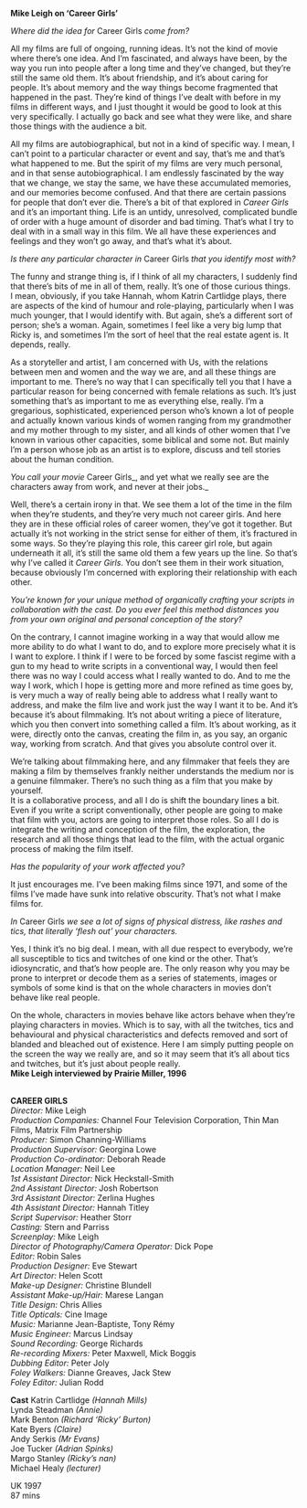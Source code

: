 

**Mike Leigh on ‘Career Girls’**

_Where did the idea for_ Career Girls _come from?_

All my films are full of ongoing, running ideas. It’s not the kind of movie where there’s one idea. And I’m fascinated, and always have been, by the way you run into people after a long time and they’ve changed, but they’re still the same old them. It’s about friendship, and it’s about caring for people. It’s about memory and the way things become fragmented that happened in the past. They’re kind of things I’ve dealt with before in my films in different ways, and I just thought it would be good to look at this very specifically. I actually go back and see what they were like, and share those things with the audience a bit.

All my films are autobiographical, but not in a kind of specific way. I mean, I can’t point to a particular character or event and say, that’s me and that’s what happened to me. But the spirit of my films are very much personal, and in that sense autobiographical. I am endlessly fascinated by the way that we change, we stay the same, we have these accumulated memories, and our memories become confused. And that there are certain passions for people that don’t ever die. There’s a bit of that explored in _Career Girls_ and it’s an important thing. Life is an untidy, unresolved, complicated bundle of order with a huge amount of disorder and bad timing. That’s what I try to deal with in a small way in this film. We all have these experiences and feelings and they won’t go away, and that’s what it’s about.

_Is there any particular character in_ Career Girls _that you identify most with?_

The funny and strange thing is, if I think of all my characters, I suddenly find that there’s bits of me in all of them, really. It’s one of those curious things.  
I mean, obviously, if you take Hannah, whom Katrin Cartlidge plays, there are aspects of the kind of humour and role-playing, particularly when I was much younger, that I would identify with. But again, she’s a different sort of person; she’s a woman. Again, sometimes I feel like a very big lump that Ricky is, and sometimes I’m the sort of heel that the real estate agent is. It depends, really.

As a storyteller and artist, I am concerned with Us, with the relations between men and women and the way we are, and all these things are important to me. There’s no way that I can specifically tell you that I have a particular reason for being concerned with female relations as such. It’s just something that’s as important to me as everything else, really. I’m a gregarious, sophisticated, experienced person who’s known a lot of people and actually known various kinds of women ranging from my grandmother and my mother through to my sister, and all kinds of other women that I’ve known in various other capacities, some biblical and some not. But mainly I’m a person whose job as an artist is to explore, discuss and tell stories about the human condition.

_You call your movie_ Career Girls_, and yet what we really see are the characters away from work, and never at their jobs._

Well, there’s a certain irony in that. We see them a lot of the time in the film when they’re students, and they’re very much not career girls. And here they are in these official roles of career women, they’ve got it together. But actually it’s not working in the strict sense for either of them, it’s fractured in some ways. So they’re playing this role, this career girl role, but again underneath it all, it’s still the same old them a few years up the line. So that’s why I’ve called it _Career Girls_. You don’t see them in their work situation, because obviously I’m concerned with exploring their relationship with each other.

_You’re known for your unique method of organically crafting your scripts in collaboration with the cast. Do you ever feel this method distances you from your own original and personal conception of the story?_

On the contrary, I cannot imagine working in a way that would allow me more ability to do what I want to do, and to explore more precisely what it is I want to explore. I think if I were to be forced by some fascist regime with a gun to my head to write scripts in a conventional way, I would then feel there was no way I could access what I really wanted to do. And to me the way I work, which I hope is getting more and more refined as time goes by, is very much a way of really being able to address what I really want to address, and make the film live and work just the way I want it to be. And it’s because it’s about filmmaking. It’s not about writing a piece of literature, which you then convert into something called a film. It’s about working, as it were, directly onto the canvas, creating the film in, as you say, an organic way, working from scratch. And that gives you absolute control over it.

We’re talking about filmmaking here, and any filmmaker that feels they are making a film by themselves frankly neither understands the medium nor is a genuine filmmaker. There’s no such thing as a film that you make by yourself.  
It is a collaborative process, and all I do is shift the boundary lines a bit. Even if you write a script conventionally, other people are going to make that film with you, actors are going to interpret those roles. So all I do is integrate the writing and conception of the film, the exploration, the research and all those things that lead to the film, with the actual organic process of making the film itself.

_Has the popularity of your work affected you?_

It just encourages me. I’ve been making films since 1971, and some of the films I’ve made have sunk into relative obscurity. That’s not what I make  
films for.

_In_ Career Girls _we see a lot of signs of physical distress, like rashes and tics, that literally ‘flesh out’ your characters._

Yes, I think it’s no big deal. I mean, with all due respect to everybody, we’re all susceptible to tics and twitches of one kind or the other. That’s idiosyncratic, and that’s how people are. The only reason why you may be prone to interpret or decode them as a series of statements, images or symbols of some kind is that on the whole characters in movies don’t behave like real people.

On the whole, characters in movies behave like actors behave when they’re playing characters in movies. Which is to say, with all the twitches, tics and behavioural and physical characteristics and defects removed and sort of blanded and bleached out of existence. Here I am simply putting people on the screen the way we really are, and so it may seem that it’s all about tics and twitches, but it’s just about people really.  
**Mike Leigh interviewed by Prairie Miller, 1996**
<br><br>

**CAREER GIRLS**  
_Director:_ Mike Leigh  
_Production Companies:_  Channel Four Television Corporation,  Thin Man Films, Matrix Film Partnership  
_Producer:_ Simon Channing-Williams  
_Production Supervisor:_ Georgina Lowe  
_Production Co-ordinator:_ Deborah Reade  
_Location Manager:_ Neil Lee  
_1st Assistant Director:_ Nick Heckstall-Smith  
_2nd Assistant Director:_ Josh Robertson  
_3rd Assistant Director:_ Zerlina Hughes  
_4th Assistant Director:_ Hannah Titley  
_Script Supervisor:_ Heather Storr  
_Casting:_ Stern and Parriss  
_Screenplay:_ Mike Leigh  
_Director of Photography/Camera Operator:_  Dick Pope  
_Editor:_ Robin Sales  
_Production Designer:_ Eve Stewart  
_Art Director:_ Helen Scott  
_Make-up Designer:_ Christine Blundell  
_Assistant Make-up/Hair:_ Marese Langan  
_Title Design:_ Chris Allies  
_Title Opticals:_ Cine Image  
_Music:_ Marianne Jean-Baptiste, Tony Rémy  
_Music Engineer:_ Marcus Lindsay  
_Sound Recording:_ George Richards  
_Re-recording Mixers:_ Peter Maxwell, Mick Boggis  
_Dubbing Editor:_ Peter Joly  
_Foley Walkers:_ Dianne Greaves, Jack Stew  
_Foley Editor:_ Julian Rodd  

**Cast**
Katrin Cartlidge _(Hannah Mills)_  
Lynda Steadman _(Annie)_  
Mark Benton _(Richard ‘Ricky’ Burton)_  
Kate Byers _(Claire)_  
Andy Serkis _(Mr Evans)_  
Joe Tucker _(Adrian Spinks)_  
Margo Stanley _(Ricky’s nan)_  
Michael Healy _(lecturer)_  

UK 1997  
87 mins
<br><br>
<!--stackedit_data:
eyJoaXN0b3J5IjpbLTE4Mjg5NDAyNTRdfQ==
-->